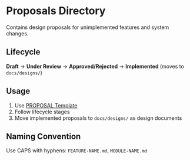 # Proposals Directory

Contains design proposals for unimplemented features and system changes.

## Lifecycle

**Draft** → **Under Review** → **Approved/Rejected** → **Implemented** (moves to `docs/designs/`)

## Usage

1. Use [PROPOSAL Template](../../templates/PROPOSAL.template.md)
2. Follow lifecycle stages
3. Move implemented proposals to `docs/designs/` as design documents

## Naming Convention

Use CAPS with hyphens: `FEATURE-NAME.md`, `MODULE-NAME.md`
